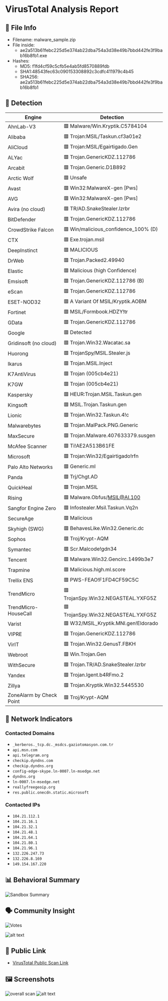 # VirusTotal Analysis Report

## 📁 File Info
- Filename: malware_sample.zip
- File inside: 
    - ae2a513b61febc225d5e374ab22dba754a3d38e49b7bbd442fe3f9bab16b8fb1.exe
- Hashes:
  - MD5: f1fd4cf59c5cfb5e4ab5fd8570889fdb
  - SHA1:48543fec63c090153308892c3cdfc411979c4b45
  - SHA256: 
ae2a513b61febc225d5e374ab22dba754a3d38e49b7bbd442fe3f9bab16b8fb1 

## 🧪 Detection
| Engine | Detection |
|--------|-----------|
| AhnLab-V3 | 🟥 Malware/Win.Kryptik.C5784104 |
| Alibaba | 🟥 Trojan:MSIL/Taskun.cf3a01e2 |
| AliCloud | 🟥 Trojan:MSIL/Egairtigado.Gen |
| ALYac | 🟥 Trojan.GenericKDZ.112786 |
| Arcabit | 🟥 Trojan.Generic.D1B892 |
| Arctic Wolf | 🟥 Unsafe |
| Avast | 🟥 Win32:MalwareX-gen [Pws] |
| AVG | 🟥 Win32:MalwareX-gen [Pws] |
| Avira (no cloud) | 🟥 TR/AD.SnakeStealer.lzrbr |
| BitDefender | 🟥 Trojan.GenericKDZ.112786 |
| CrowdStrike Falcon | 🟥 Win/malicious_confidence_100% (D) |
| CTX | 🟥 Exe.trojan.msil |
| DeepInstinct | 🟥 MALICIOUS |
| DrWeb | 🟥 Trojan.Packed2.49940 |
| Elastic | 🟥 Malicious (high Confidence) |
| Emsisoft | 🟥 Trojan.GenericKDZ.112786 (B) |
| eScan | 🟥 Trojan.GenericKDZ.112786 |
| ESET-NOD32 | 🟥 A Variant Of MSIL/Kryptik.AOBM |
| Fortinet | 🟥 MSIL/Formbook.HDZY!tr |
| GData | 🟥 Trojan.GenericKDZ.112786 |
| Google | 🟥 Detected |
| Gridinsoft (no cloud) | 🟥 Trojan.Win32.Wacatac.sa |
| Huorong | 🟥 TrojanSpy/MSIL.Stealer.js |
| Ikarus | 🟥 Trojan.MSIL.Inject |
| K7AntiVirus | 🟥 Trojan (005cb4e21) |
| K7GW | 🟥 Trojan (005cb4e21) |
| Kaspersky | 🟥 HEUR:Trojan.MSIL.Taskun.gen |
| Kingsoft | 🟥 MSIL.Trojan.Taskun.gen |
| Lionic | 🟥 Trojan.Win32.Taskun.4!c |
| Malwarebytes | 🟥 Trojan.MalPack.PNG.Generic |
| MaxSecure | 🟥 Trojan.Malware.407633379.susgen |
| McAfee Scanner | 🟥 Ti!AE2A513B61FE |
| Microsoft | 🟥 Trojan:Win32/Egairtigado!rfn |
| Palo Alto Networks | 🟥 Generic.ml |
| Panda | 🟥 Trj/Chgt.AD |
| QuickHeal | 🟥 Trojan.MSIL |
| Rising | 🟥 Malware.Obfus/MSIL@AI.100 |
| Sangfor Engine Zero | 🟥 Infostealer.Msil.Taskun.Vq2n |
| SecureAge | 🟥 Malicious |
| Skyhigh (SWG) | 🟥 BehavesLike.Win32.Generic.dc |
| Sophos | 🟥 Troj/Krypt-AQM |
| Symantec | 🟥 Scr.Malcode!gdn34 |
| Tencent | 🟥 Malware.Win32.Gencirc.1499b3e7 |
| Trapmine | 🟥 Malicious.high.ml.score |
| Trellix ENS | 🟥 PWS-FEAO!F1FD4CF59C5C |
| TrendMicro | 🟥 TrojanSpy.Win32.NEGASTEAL.YXFG5Z |
| TrendMicro-HouseCall | 🟥 TrojanSpy.Win32.NEGASTEAL.YXFG5Z |
| Varist | 🟥 W32/MSIL_Kryptik.MNI.gen!Eldorado |
| VIPRE | 🟥 Trojan.GenericKDZ.112786 |
| VirIT | 🟥 Trojan.Win32.GenusT.FBKH |
| Webroot | 🟥 Win.Trojan.Gen |
| WithSecure | 🟥 Trojan.TR/AD.SnakeStealer.lzrbr |
| Yandex | 🟥 Trojan.Igent.b4RFmo.2 |
| Zillya | 🟥 Trojan.Kryptik.Win32.5445530 |
| ZoneAlarm by Check Point | 🟥 Troj/Krypt-AQM |

## 📡 Network Indicators
### Contacted Domains
- `_kerberos._tcp.dc._msdcs.gaziotomasyon.com.tr`
- `api.msn.com`
- `api.telegram.org`
- `checkip.dyndns.com`
- `checkip.dyndns.org`
- `config-edge-skype.ln-0007.ln-msedge.net`
- `dyndns.org`
- `ln-0007.ln-msedge.net`
- `reallyfreegeoip.org`
- `res.public.onecdn.static.microsoft`

### Contacted IPs
- `104.21.112.1`
- `104.21.16.1`
- `104.21.32.1`
- `104.21.48.1`
- `104.21.64.1`
- `104.21.80.1`
- `104.21.96.1`
- `132.226.247.73`
- `132.226.8.169`
- `149.154.167.220`

## 📊 Behavioral Summary
![Sandbox Summary](./screenshots/image.png)

## 🗣️ Community Insight
![Votes](./screenshots/image-1.png)

![alt text](./screenshots/image-2.png)

## 🔐 Public Link
- [VirusTotal Public Scan Link](https://www.virustotal.com/gui/file/ae2a513b61febc225d5e374ab22dba754a3d38e49b7bbd442fe3f9bab16b8fb1)

## 🖼️ Screenshots
![overall scan](<./screenshots/Screenshot 2025-08-14 103303.png>)
![alt text](./screenshots/image-3.png)